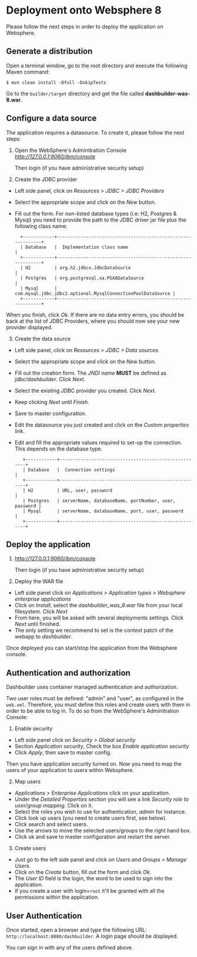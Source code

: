 Deployment onto Websphere 8
=============================

Please follow the next steps in order to deploy the application on Websphere.

Generate a distribution
---------------------------

Open a terminal window, go to the root directory and execute the following Maven command:

    $ mvn clean install -Dfull -DskipTests

Go to the <code>builder/target</code> directory and get the file called **dashbuilder-was-8.war**.

Configure a data source
--------------------------------

The application requires a datasource. To create it, please follow the next steps:

1. Open the WebSphere's Adminitration Console _http://127.0.0.1:9060/ibm/console_

   Then login (if you have administrative security setup)

2. Create the JDBC provider

  - Left side panel, click on _Resources > JDBC > JDBC Providers_
  - Select the appropriate scope and click on the _New_ button.
  - Fill out the form. For non-listed database types (i.e: H2, Postgres & Mysql) you need to provide the path to the JDBC driver jar file plus the following class name:

          +------------+-------------------------------------------------------------+
          | Database   |  Implementation class name                                  |
          +------------+-------------------------------------------------------------+
          | H2         | org.h2.jdbcx.JdbcDataSource                                 |
          | Postgres   | org.postgresql.xa.PGXADataSource                            |
          | Mysql      | com.mysql.jdbc.jdbc2.optional.MysqlConnectionPoolDataSource |
          +------------+-------------------------------------------------------------+

   When you finish, click _Ok_. If there are no data entry errors, you should be back at the list of JDBC Providers, where you should now see your new provider displayed.

3. Create the data source

  - Left side panel, click on _Resources > JDBC > Data sources_
  - Select the appropriate scope and click on the _New_ button.
  - Fill out the creation form. The _JNDI name_ **MUST** be defined as _jdbc/dashbuilder_. Click _Next_.
  - Select the existing JDBC provider you created. Click _Next_.
  - Keep clicking _Next_ until _Finish_.
  - Save to master configuration.
  - Edit the datasource you just created and click on the _Custom properties_ link.
  - Edit and fill the appropriate values required to set-up the connection. This depends on the database type.

           +------------+------------------------------------------------------+
           | Database   |  Connection settings                                 |
           +------------+------------------------------------------------------+
           | H2         | URL, user, password                                  |
           | Postgres   | serverName, databaseName, portNumber, user, password |
           | Mysql      | serverName, databaseName, port, user, password       |
           +------------+------------------------------------------------------+


Deploy the application
--------------------------

1. http://127.0.0.1:9060/ibm/console

    Then login (if you have administrative security setup)

2. Deploy the WAR file

  - Left side panel click on *Applications > Application types > Websphere enterprise applications*
  - Click on _Install_, select the *dashbuilder_was_8.war* file from your local filesystem. Click _Next_
  - From here, you will be asked with several deployments settings. Click _Next_ until finished.
  - The only setting we recommend to set is the context patch of the webapp to _dashbuilder_.

  Once deployed you can start/stop the application from the Websphere console.


Authentication and authorization
---------------------------------

Dashbuilder uses container managed authentication and authorization.

Two user roles must be defined: "admin" and "user", as configured in the <code>web.xml</code>. Therefore, you must define this roles and create users with them in order to be able to log in. To do so from the WebSphere's Adminitration Console:

1. Enable security

  - Left side panel click on *Security > Global security*
  - Section *Application security*, Check the box *Enable application security*
  - Click *Apply*, then save to master config.

   Then you have application security turned on. Now you need to map the users of your application to users within Websphere.

2. Map users

  - _Applications > Enterprise Applications_ click on your application.
  - Under the _Detailed Properties_ section you will see a link _Security role to user/group mapping_. Click on it.
  - Select the roles you wish to use for authentication, _admin_ for instance.
  - Click look up users (you need to create users first, see below).
  - Click search and select users.
  - Use the arrows to move the selected users/groups to the right hand box.
  - Click ok and save to master configuration and restart the server.

3. Create users

  - Just go to the left side panel and click on *Users and Groups > Manage Users*.
  - Click on the _Create_ button, fill out the form and click _Ok_.
  - The _User ID_ field is the login, the word to be used to sign into the application.
  - if you create a user with login=<code>root</code> it'll be granted with all the permissions within the application.


User Authentication
--------------------------

Once started, open a browser and type the following URL:
<code>http://localhost:8080/dashbuilder</code>. A login page should be displayed.

You can sign in with any of the users defined above.